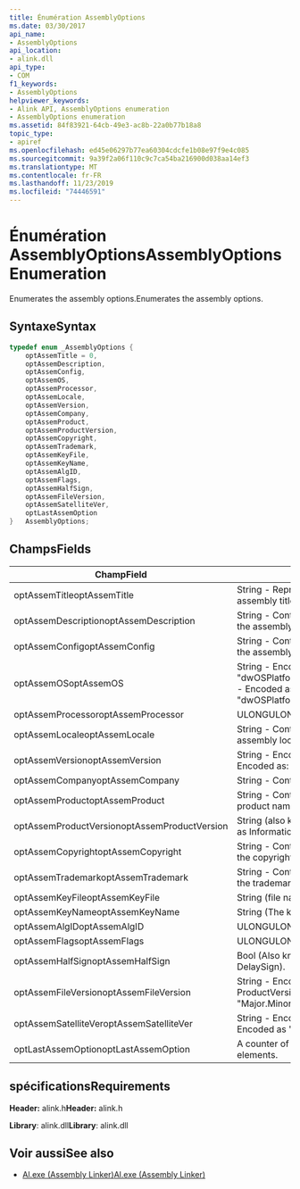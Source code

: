 ```yaml
---
title: Énumération AssemblyOptions
ms.date: 03/30/2017
api_name:
- AssemblyOptions
api_location:
- alink.dll
api_type:
- COM
f1_keywords:
- AssemblyOptions
helpviewer_keywords:
- Alink API, AssemblyOptions enumeration
- AssemblyOptions enumeration
ms.assetid: 84f83921-64cb-49e3-ac8b-22a0b77b18a8
topic_type:
- apiref
ms.openlocfilehash: ed45e06297b77ea60304cdcfe1b08e97f9e4c085
ms.sourcegitcommit: 9a39f2a06f110c9c7ca54ba216900d038aa14ef3
ms.translationtype: MT
ms.contentlocale: fr-FR
ms.lasthandoff: 11/23/2019
ms.locfileid: "74446591"
---
```

# <a name="assemblyoptions-enumeration"></a><span data-ttu-id="267be-102">Énumération AssemblyOptions</span><span class="sxs-lookup"><span data-stu-id="267be-102">AssemblyOptions Enumeration</span></span>
<span data-ttu-id="267be-103">Enumerates the assembly options.</span><span class="sxs-lookup"><span data-stu-id="267be-103">Enumerates the assembly options.</span></span>  
  
## <a name="syntax"></a><span data-ttu-id="267be-104">Syntaxe</span><span class="sxs-lookup"><span data-stu-id="267be-104">Syntax</span></span>  
  
```cpp  
typedef enum _AssemblyOptions {  
    optAssemTitle = 0,  
    optAssemDescription,  
    optAssemConfig,  
    optAssemOS,  
    optAssemProcessor,  
    optAssemLocale,  
    optAssemVersion,  
    optAssemCompany,  
    optAssemProduct,  
    optAssemProductVersion,  
    optAssemCopyright,  
    optAssemTrademark,  
    optAssemKeyFile,  
    optAssemKeyName,  
    optAssemAlgID,  
    optAssemFlags,  
    optAssemHalfSign,  
    optAssemFileVersion,  
    optAssemSatelliteVer,  
    optLastAssemOption  
}   AssemblyOptions;  
```  
  
## <a name="fields"></a><span data-ttu-id="267be-105">Champs</span><span class="sxs-lookup"><span data-stu-id="267be-105">Fields</span></span>  
  
|<span data-ttu-id="267be-106">Champ</span><span class="sxs-lookup"><span data-stu-id="267be-106">Field</span></span>|<span data-ttu-id="267be-107">Description</span><span class="sxs-lookup"><span data-stu-id="267be-107">Description</span></span>|  
|-----------|-----------------|  
|<span data-ttu-id="267be-108">optAssemTitle</span><span class="sxs-lookup"><span data-stu-id="267be-108">optAssemTitle</span></span>|<span data-ttu-id="267be-109">String - Represents the assembly title.</span><span class="sxs-lookup"><span data-stu-id="267be-109">String - Represents the assembly title.</span></span>|  
|<span data-ttu-id="267be-110">optAssemDescription</span><span class="sxs-lookup"><span data-stu-id="267be-110">optAssemDescription</span></span>|<span data-ttu-id="267be-111">String - Contains the assembly description.</span><span class="sxs-lookup"><span data-stu-id="267be-111">String - Contains the assembly description.</span></span>|  
|<span data-ttu-id="267be-112">optAssemConfig</span><span class="sxs-lookup"><span data-stu-id="267be-112">optAssemConfig</span></span>|<span data-ttu-id="267be-113">String - Contains the assembly configuration.</span><span class="sxs-lookup"><span data-stu-id="267be-113">String - Contains the assembly configuration.</span></span>|  
|<span data-ttu-id="267be-114">optAssemOS</span><span class="sxs-lookup"><span data-stu-id="267be-114">optAssemOS</span></span>|<span data-ttu-id="267be-115">String - Encoded as: "dwOSPlatformId.dwOSMajorVersion.dwOSMinorVersion".</span><span class="sxs-lookup"><span data-stu-id="267be-115">String - Encoded as: "dwOSPlatformId.dwOSMajorVersion.dwOSMinorVersion".</span></span>|  
|<span data-ttu-id="267be-116">optAssemProcessor</span><span class="sxs-lookup"><span data-stu-id="267be-116">optAssemProcessor</span></span>|<span data-ttu-id="267be-117">ULONG</span><span class="sxs-lookup"><span data-stu-id="267be-117">ULONG</span></span>|  
|<span data-ttu-id="267be-118">optAssemLocale</span><span class="sxs-lookup"><span data-stu-id="267be-118">optAssemLocale</span></span>|<span data-ttu-id="267be-119">String - Contains the assembly locale.</span><span class="sxs-lookup"><span data-stu-id="267be-119">String - Contains the assembly locale.</span></span>|  
|<span data-ttu-id="267be-120">optAssemVersion</span><span class="sxs-lookup"><span data-stu-id="267be-120">optAssemVersion</span></span>|<span data-ttu-id="267be-121">String - Encoded as: "Major.Minor.Build.Revision".</span><span class="sxs-lookup"><span data-stu-id="267be-121">String - Encoded as: "Major.Minor.Build.Revision".</span></span>|  
|<span data-ttu-id="267be-122">optAssemCompany</span><span class="sxs-lookup"><span data-stu-id="267be-122">optAssemCompany</span></span>|<span data-ttu-id="267be-123">String - Contains the company.</span><span class="sxs-lookup"><span data-stu-id="267be-123">String - Contains the company.</span></span>|  
|<span data-ttu-id="267be-124">optAssemProduct</span><span class="sxs-lookup"><span data-stu-id="267be-124">optAssemProduct</span></span>|<span data-ttu-id="267be-125">String - Contains the product name.</span><span class="sxs-lookup"><span data-stu-id="267be-125">String - Contains the product name.</span></span>|  
|<span data-ttu-id="267be-126">optAssemProductVersion</span><span class="sxs-lookup"><span data-stu-id="267be-126">optAssemProductVersion</span></span>|<span data-ttu-id="267be-127">String (also known as InformationalVersion).</span><span class="sxs-lookup"><span data-stu-id="267be-127">String (also known as InformationalVersion).</span></span>|  
|<span data-ttu-id="267be-128">optAssemCopyright</span><span class="sxs-lookup"><span data-stu-id="267be-128">optAssemCopyright</span></span>|<span data-ttu-id="267be-129">String - Contains the copyright information.</span><span class="sxs-lookup"><span data-stu-id="267be-129">String - Contains the copyright information.</span></span>|  
|<span data-ttu-id="267be-130">optAssemTrademark</span><span class="sxs-lookup"><span data-stu-id="267be-130">optAssemTrademark</span></span>|<span data-ttu-id="267be-131">String - Contains the trademark information.</span><span class="sxs-lookup"><span data-stu-id="267be-131">String - Contains the trademark information.</span></span>|  
|<span data-ttu-id="267be-132">optAssemKeyFile</span><span class="sxs-lookup"><span data-stu-id="267be-132">optAssemKeyFile</span></span>|<span data-ttu-id="267be-133">String (file name).</span><span class="sxs-lookup"><span data-stu-id="267be-133">String (file name).</span></span>|  
|<span data-ttu-id="267be-134">optAssemKeyName</span><span class="sxs-lookup"><span data-stu-id="267be-134">optAssemKeyName</span></span>|<span data-ttu-id="267be-135">String (The key name).</span><span class="sxs-lookup"><span data-stu-id="267be-135">String (The key name).</span></span>|  
|<span data-ttu-id="267be-136">optAssemAlgID</span><span class="sxs-lookup"><span data-stu-id="267be-136">optAssemAlgID</span></span>|<span data-ttu-id="267be-137">ULONG</span><span class="sxs-lookup"><span data-stu-id="267be-137">ULONG</span></span>|  
|<span data-ttu-id="267be-138">optAssemFlags</span><span class="sxs-lookup"><span data-stu-id="267be-138">optAssemFlags</span></span>|<span data-ttu-id="267be-139">ULONG</span><span class="sxs-lookup"><span data-stu-id="267be-139">ULONG</span></span>|  
|<span data-ttu-id="267be-140">optAssemHalfSign</span><span class="sxs-lookup"><span data-stu-id="267be-140">optAssemHalfSign</span></span>|<span data-ttu-id="267be-141">Bool (Also known as DelaySign).</span><span class="sxs-lookup"><span data-stu-id="267be-141">Bool (Also known as DelaySign).</span></span>|  
|<span data-ttu-id="267be-142">optAssemFileVersion</span><span class="sxs-lookup"><span data-stu-id="267be-142">optAssemFileVersion</span></span>|<span data-ttu-id="267be-143">String - Encoded as "Major.Minor.Build.Revision"--same as ProductVersion.</span><span class="sxs-lookup"><span data-stu-id="267be-143">String - Encoded as "Major.Minor.Build.Revision"--same as ProductVersion.</span></span>|  
|<span data-ttu-id="267be-144">optAssemSatelliteVer</span><span class="sxs-lookup"><span data-stu-id="267be-144">optAssemSatelliteVer</span></span>|<span data-ttu-id="267be-145">String - Encoded as "Major.Minor.Build.Revision".</span><span class="sxs-lookup"><span data-stu-id="267be-145">String - Encoded as "Major.Minor.Build.Revision".</span></span>|  
|<span data-ttu-id="267be-146">optLastAssemOption</span><span class="sxs-lookup"><span data-stu-id="267be-146">optLastAssemOption</span></span>|<span data-ttu-id="267be-147">A counter of the number of elements.</span><span class="sxs-lookup"><span data-stu-id="267be-147">A counter of the number of elements.</span></span>|  
  
## <a name="requirements"></a><span data-ttu-id="267be-148">spécifications</span><span class="sxs-lookup"><span data-stu-id="267be-148">Requirements</span></span>  
 <span data-ttu-id="267be-149">**Header:** alink.h</span><span class="sxs-lookup"><span data-stu-id="267be-149">**Header:** alink.h</span></span>  
  
 <span data-ttu-id="267be-150">**Library**: alink.dll</span><span class="sxs-lookup"><span data-stu-id="267be-150">**Library**: alink.dll</span></span>  
  
## <a name="see-also"></a><span data-ttu-id="267be-151">Voir aussi</span><span class="sxs-lookup"><span data-stu-id="267be-151">See also</span></span>

- [<span data-ttu-id="267be-152">Al.exe (Assembly Linker)</span><span class="sxs-lookup"><span data-stu-id="267be-152">Al.exe (Assembly Linker)</span></span>](../../tools/al-exe-assembly-linker.md)
